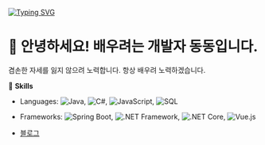 [![Typing SVG](https://readme-typing-svg.demolab.com/?lines=First+line+of+text;Second+line+of+text)](https://git.io/typing-svg)

# 👋 안녕하세요! 배우려는 개발자 동동입니다.

겸손한 자세를 잃지 않으려 노력합니다. 항상 배우려 노력하겠습니다.

🌱 **Skills**
- Languages: 
![Java](https://img.shields.io/badge/Java-ED8B00?style=flat-square&logo=java&logoColor=white),
![C#](https://img.shields.io/badge/C%23-239120?style=flat-square&logo=c-sharp&logoColor=white), 
![JavaScript](https://img.shields.io/badge/JavaScript-F7DF1E?style=flat-square&logo=javascript&logoColor=black),
![SQL](https://img.shields.io/badge/SQL-CC2927?style=flat-square&logo=microsoft-sql-server&logoColor=white)
- Frameworks: ![Spring Boot](https://img.shields.io/badge/Spring%20Boot-6DB33F?style=flat-square&logo=spring-boot&logoColor=white),
![.NET Framework](https://img.shields.io/badge/.NET%20Framework-512BD4?style=flat-square&logo=dotnet&logoColor=white),
![.NET Core](https://img.shields.io/badge/.NET%20Core-512BD4?style=flat-square&logo=dotnet&logoColor=white),
![Vue.js](https://img.shields.io/badge/Vue.js-4FC08D?style=flat-square&logo=vue-dot-js&logoColor=white)

- [블로그](https://dgkim81.github.io)
